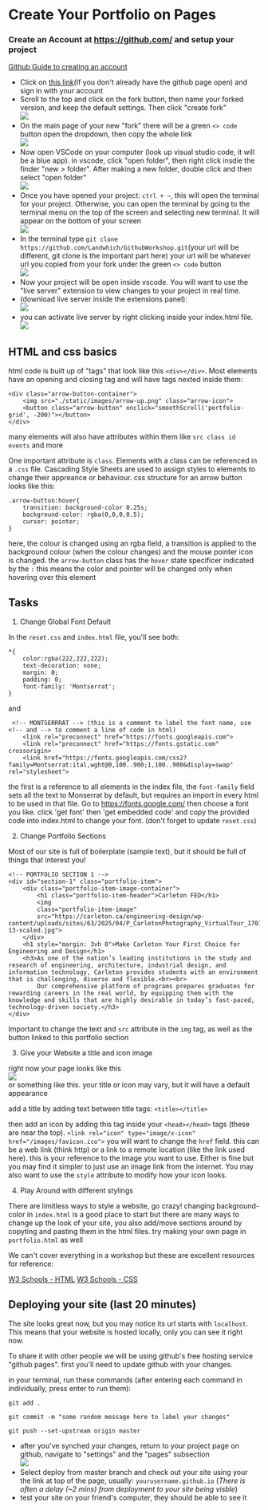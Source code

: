 # Create Your Portfolio on Pages

### Create an Account at https://github.com/ and setup your project

[Github Guide to creating an account](https://docs.github.com/en/get-started/start-your-journey/creating-an-account-on-github)

- Click on [this link](https://github.com/Landwhich/GithubWorkshop)(If you don't already have the github page open) and sign in with your account
- Scroll to the top and click on the fork button, then name your forked version, and keep the default settings. Then click "create fork"
<br><img src="./README_images/forking.png"><br>
- On the main page of your new "fork" there will be a green `<> code` button open the dropdown, then copy the whole link
<br><img src="./README_images/gitClone.png"><br>
- Now open VSCode on your computer (look up visual studio code, it will be a blue app). in vscode, click "open folder", then right click insdie the finder "new > folder". After making a new folder, double click and then select "open folder"
<br><img src="./README_images/vscodeIcon.png"><br>
- Once you have opened your project: `ctrl + ~`, this will open the terminal for your project. Otherwise, you can open the terminal by going to the terminal menu on the top of the screen and selecting new terminal. It will appear on the bottom of your screen
<br><img src="./README_images/terminal.png"><br>
- In the terminal type `git clone https://github.com/Landwhich/GithubWorkshop.git`(your url will be different, git clone is the important part here) your url will be whatever url you copied from your fork under the green `<> code` button
<br><img src="./README_images/gitClone.png"><br>
- Now your project will be open inside vscode. You will want to use the "live server" extension to view changes to your project in real time. 
- (download live server inside the extensions panel): 
<br><img src="./README_images/liveServer.png"><br>
- you can activate live server by right clicking inside your index.html file. 
<br><img src="./README_images/runLiveServer.png"><br>

## HTML and css basics

html code is built up of "tags" that look like this `<div></div>`. Most elements have an opening and closing tag and will have tags nexted inside them:
```
<div class="arrow-button-container">
    <img src="./static/images/arrow-up.png" class="arrow-icon">
    <button class="arrow-button" onclick="smoothScroll('portfolio-grid', -200)"></button>
</div>
```
many elements will also have attributes within them like `src class id events` and more

One important attribute is `class`. Elements with a class can be referenced in a `.css` file. Cascading Style Sheets are used to assign styles to elements to change their appreance or behaviour. css structure for an arrow button looks like this:
```
.arrow-button:hover{
    transition: background-color 0.25s;
    background-color: rgba(0,0,0,0.5);
    cursor: pointer;
}
```
here, the colour is changed using an rgba field, a transition is applied to the background colour (when the colour changes) and the mouse pointer icon is changed. the `arrow-button` class has the `hover` state specificer indicated by the `:` this means the color and pointer will be changed only when hovering over this element

## Tasks

1. Change Global Font Default

In the `reset.css` and `index.html` file, you'll see both:
```
*{
    color:rgba(222,222,222);
    text-decoration: none;
    margin: 0;
    padding: 0;
    font-family: 'Montserrat';
}
```
and 
```
 <!-- MONTSERRRAT --> (this is a comment to label the font name, use <!-- and --> to comment a line of code in html)
    <link rel="preconnect" href="https://fonts.googleapis.com">
    <link rel="preconnect" href="https://fonts.gstatic.com" crossorigin>
    <link href="https://fonts.googleapis.com/css2?family=Montserrat:ital,wght@0,100..900;1,100..900&display=swap" rel="stylesheet">
```
the first is a reference to all elements in the index file, the `font-family` field sets all the text to Monserrat by default, but requires an import in every html to be used in that file. Go to https://fonts.google.com/ then choose a font you like. click 'get font' then 'get embedded code' and copy the provided code into index.html to change your font. (don't forget to update `reset.css`)

2. Change Portfolio Sections

Most of our site is full of boilerplate (sample text), but it should be full of things that interest you! 
```
<!-- PORTFOLIO SECTION 1 -->
<div id="section-1" class="portfolio-item">
    <div class="portfolio-item-image-container">
        <h1 class="portfolio-item-header">Carleton FED</h1>
        <img 
        class="portfolio-item-image"
        src="https://carleton.ca/engineering-design/wp-content/uploads/sites/63/2025/04/P_CarletonPhotography_VirtualTour_170122-13-scaled.jpg">
    </div>
    <h1 style="margin: 3vh 0">Make Carleton Your First Choice for Engineering and Design</h1>
    <h3>As one of the nation’s leading institutions in the study and research of engineering, architecture, industrial design, and information technology, Carleton provides students with an environment that is challenging, diverse and flexible.<br><br>
        Our comprehensive platform of programs prepares graduates for rewarding careers in the real world, by equipping them with the knowledge and skills that are highly desirable in today’s fast-paced, technology-driven society.</h3>
</div>
```
Important to change the text and `src` attribute in the `img` tag, as well as the button linked to this portfolio section

3. Give your Website a title and icon image

right now your page looks like this
<br><img src="./README_images/siteTitle.png"><br>
or something like this. your title or icon may vary, but it will have a default appearance

add a title by adding text between title tags: `<title></title>`

then add an icon by adding this tag inside your `<head></head>` tags (these are near the top). 
```<link rel="icon" type="image/x-icon" href="/images/favicon.ico">``` 
you will want to change the `href` field. this can be a web link (think http) or a link to a remote location (like the link used here). this is your reference to the image you want to use. Either is fine but you may find it simpler to just use an image link from the internet. You may also want to use the `style` attribute to modify how your icon looks. 

4. Play Around with different stylings

There are limitless ways to style a website, go crazy! changing background-color in `index.html` is a good place to start but there are many ways to change up the look of your site, you also add/move sections around by copyting and pasting them in the html files. try making your own page in `portfolio.html` as well

We can't cover everything in a workshop but these are excellent resources for reference: 

[W3 Schools - HTML](https://www.w3schools.com/html/)
[W3 Schools - CSS](https://www.w3schools.com/css/)

## Deploying your site (last 20 minutes)

The site looks great now, but you may notice its url starts with `localhost`. This means that your website is hosted locally, only 
you can see it right now. 

To share it with other people we will be using github's free hosting service "github pages". first you'll need to update github with your changes. 

in your terminal, run these commands (after entering each command in individually, press enter to run them): 
```
git add .
```
```
git commit -m "some random message here to label your changes"
```
```
git push --set-upstream origin master
```
- after you've synched your changes, return to your project page on github, navigate to "settings" and the "pages" subsection
<br><img src="./README_images/branchDeployment.png"><br>
- Select deploy from master branch and check out your site using your the link at top of the page, usually: `yourusername.github.io` (*There is often a delay (~2 mins) from deployment to your site being visble*)
- test your site on your friend's computer, they should be able to see it




